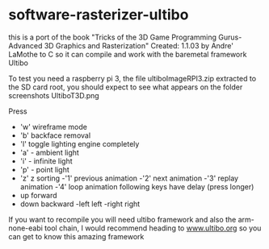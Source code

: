# software-rasterizer-ultibo 
this is a port of the book
"Tricks of the 3D Game Programming Gurus-Advanced 3D Graphics and Rasterization"
Created: 1.1.03 by Andre' LaMothe
to C so it can compile and work with the baremetal framework Ultibo

To test you need a raspberry pi 3, the file ultiboImageRPI3.zip extracted
to the SD card root, you should expect to see what appears on the
folder screenshots UltiboT3D.png 

Press
- 'w' wireframe mode
- 'b' backface removal
- 'l' toggle lighting engine completely
- 'a' - ambient light
- 'i' - infinite light
- 'p' - point light
- 'z' z sorting
-'1' previous animation
-'2' next animation
-'3' replay animation
-'4' loop animation
following keys have delay (press longer)
- up forward
- down backward
-left left
-right right

If you want to recompile you will need ultibo framework and also
the arm-none-eabi tool chain, I would recommend heading to www.ultibo.org
so you can get to know this amazing framework
